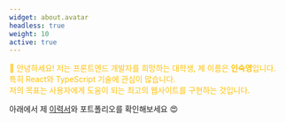 ```yaml
---
widget: about.avatar
headless: true
weight: 10
active: true
---
```


<p class="justify-text" style="color: #FFC107;">
👋 안녕하세요! 저는 프론트엔드 개발자를 희망하는 대학생, 제 이름은 <strong>인숙영</strong>입니다.<br>
특히 React와 TypeScript 기술에 관심이 많습니다.<br>
저의 목표는 사용자에게 도움이 되는 최고의 웹사이트를 구현하는 것입니다.
</p>

아래에서 제 [이력서](/uploads/resume.pdf)와 포트폴리오를 확인해보세요 😍